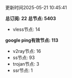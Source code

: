 更新时间2025-05-21 10:45:41

**总订阅: 22**
**总节点: 5403**
- vless节点: 14

**google ping有效节点: 113**
- v2ray节点: 16
- ss节点: 93
- trojan节点: 3
- ssr节点: 1
